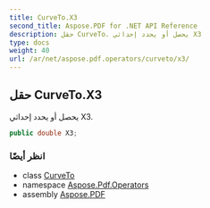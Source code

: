 ```yaml
---
title: CurveTo.X3
second_title: Aspose.PDF for .NET API Reference
description: حقل CurveTo. يحصل أو يحدد إحداثي X3
type: docs
weight: 40
url: /ar/net/aspose.pdf.operators/curveto/x3/
---
```

## حقل CurveTo.X3

يحصل أو يحدد إحداثي X3.

```csharp
public double X3;
```

### انظر أيضًا

* class [CurveTo](../)
* namespace [Aspose.Pdf.Operators](../../../aspose.pdf.operators/)
* assembly [Aspose.PDF](../../../)